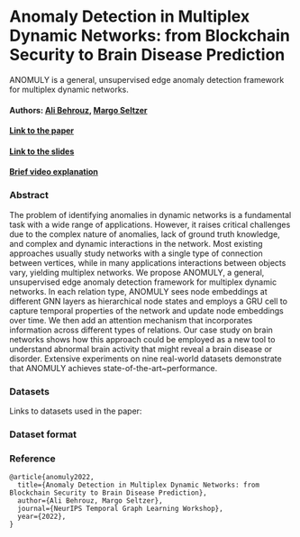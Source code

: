 # Anomaly Detection in Multiplex Dynamic Networks: from Blockchain Security to Brain Disease Prediction 
ANOMULY is a general, unsupervised edge anomaly detection framework for multiplex dynamic networks.



#### Authors: [Ali Behrouz](https://abehrouz.github.io/), [Margo Seltzer](https://www.seltzer.com/margo/)
#### [Link to the paper](https://openreview.net/forum?id=UDGZDfwmay)
#### [Link to the slides]()
#### [Brief video explanation]()





### Abstract
The problem of identifying anomalies in dynamic networks is a fundamental task with a wide range of applications. However, it raises critical challenges due to the complex nature of anomalies,  lack of ground truth knowledge, and complex and dynamic interactions in the network. Most existing approaches usually study networks with a single type of connection between vertices, while in many applications interactions between objects vary, yielding multiplex networks. We propose ANOMULY, a general, unsupervised edge anomaly detection framework for multiplex dynamic networks. In each relation type, ANOMULY sees node embeddings at different GNN layers as hierarchical node states and employs a GRU cell to capture temporal properties of the network and update node embeddings over time. We then add an attention mechanism that incorporates information across different types of relations. Our case study on brain networks shows how this approach could be employed as a new tool to understand abnormal brain activity that might reveal a brain disease or disorder. Extensive experiments on nine real-world datasets demonstrate that ANOMULY achieves state-of-the-art~performance.



### Datasets
Links to datasets used in the paper:




### Dataset format





### Reference

```
@article{anomuly2022,
  title={Anomaly Detection in Multiplex Dynamic Networks: from Blockchain Security to Brain Disease Prediction},
  author={Ali Behrouz, Margo Seltzer},
  journal={NeurIPS Temporal Graph Learning Workshop},
  year={2022},
}
```
